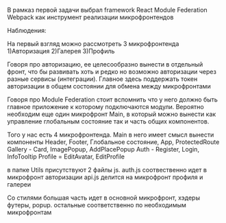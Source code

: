 В рамказ первой задачи выбрал framework React
Module Federation Webpack как инструмент реализации микрофронтендов

Наблюдения:

На первый взгляд можно рассмотреть 3 микрофронтенда
1)Авторизация
2)Галерея
3)Профиль

Говоря про авторизацию, ее целесообразно вынести в отдельный фронт, что бы развивать хоть и редко но возможно авторизации
через разные сервисы (интеграции). Главное здесь поддержать токен авторизации в общем состоянии для обмена между микрофронтами

Говоря про Module Federation стоит вспомнить что у него должно быть главное приложение к которому подключаются модули.
Вероятно необходим еще один микрофронт Main, в который можно вынести как управление глобальным состояние так и часть общих компонентов.

Того у нас есть 4 микрофронтенда.
Main в него имеет смысл вынести компоненты Header, Footer, Глобальное состояние, App, ProtectedRoute
Gallery - Card, ImagePopup, AddPlacePopup
Auth - Register, Login, InfoTooltip
Profile = EditAvatar, EditProfile

в папке Utils присутствуют 2 файлы js.
auth.js соотвественно идет в микрофронт авторизации
api.js делится на микрофронт профиля и галереи

Со стилями большая часть идет в основной микрофронт, хэдеры футеры, popup.
остальные соответственно по необходимым микрофронтам



 

